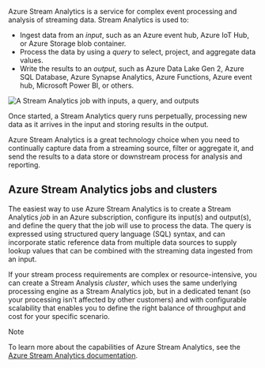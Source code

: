 Azure Stream Analytics is a service for complex event processing and analysis of streaming data. Stream Analytics is used to:

- Ingest data from an *input*, such as an Azure event hub, Azure IoT Hub, or Azure Storage blob container.
- Process the data by using a *query* to select, project, and aggregate data values.
- Write the results to an *output*, such as Azure Data Lake Gen 2, Azure SQL Database, Azure Synapse Analytics, Azure Functions, Azure event hub, Microsoft Power BI, or others.

![A Stream Analytics job with inputs, a query, and outputs](../media/stream-analytics.png)

Once started, a Stream Analytics query runs perpetually, processing new data as it arrives in the input and storing results in the output.

Azure Stream Analytics is a great technology choice when you need to continually capture data from a streaming source, filter or aggregate it, and send the results to a data store or downstream process for analysis and reporting.

## Azure Stream Analytics jobs and clusters

The easiest way to use Azure Stream Analytics is to create a Stream Analytics *job* in an Azure subscription, configure its input(s) and output(s), and define the query that the job will use to process the data. The query is expressed using structured query language (SQL) syntax, and can incorporate static reference data from multiple data sources to supply lookup values that can be combined with the streaming data ingested from an input.

If your stream process requirements are complex or resource-intensive, you can create a Stream Analysis *cluster*, which uses the same underlying processing engine as a Stream Analytics job, but in a dedicated tenant (so your processing isn't affected by other customers) and with configurable scalability that enables you to define the right balance of throughput and cost for your specific scenario.

> [!NOTE]
> To learn more about the capabilities of Azure Stream Analytics, see the [Azure Stream Analytics documentation](/azure/stream-analytics/).
